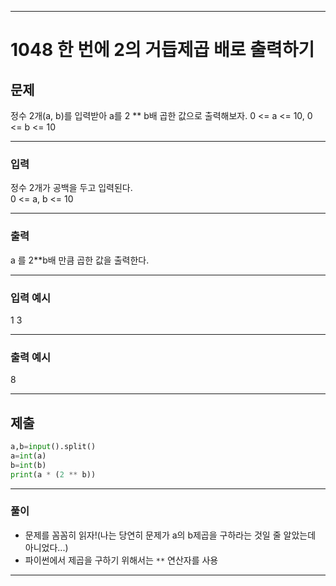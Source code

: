 
---


# 1048 한 번에 2의 거듭제곱 배로 출력하기



## 문제

정수 2개(a, b)를 입력받아 a를 2 ** b배 곱한 값으로 출력해보자.
0 <= a <= 10, 0 <= b <= 10




---
### 입력 

정수 2개가 공백을 두고 입력된다.   
0 <= a, b <= 10



---
### 출력   

a 를 2**b배 만큼 곱한 값을 출력한다.


---
### 입력 예시

1 3

---
### 출력 예시

8

---
제출
---
```python
a,b=input().split()
a=int(a)
b=int(b)
print(a * (2 ** b))
```
---
### 풀이
* 문제를 꼼꼼히 읽자!(나는 당연히 문제가 a의 b제곱을 구하라는 것일 줄 알았는데 아니었다...)
* 파이썬에서 제곱을 구하기 위해서는 `**` 연산자를 사용

---
